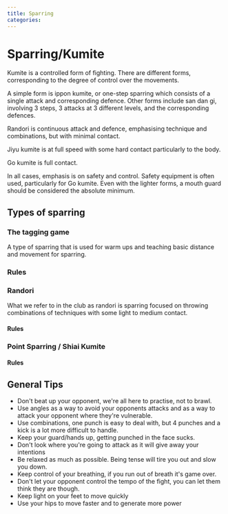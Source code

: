 ```yaml
---
title: Sparring
categories:
---
```


# Sparring/Kumite

Kumite is a controlled form of fighting. There are different forms, corresponding to the degree of control over the movements.

A simple form is ippon kumite, or one-step sparring which consists of a single attack and corresponding defence. Other forms include san dan gi, involving 3 steps, 3 attacks at 3 different levels, and the corresponding defences.

Randori is continuous attack and defence, emphasising technique and combinations, but with minimal contact.

Jiyu kumite is at full speed with some hard contact particularly to the body.

Go kumite is full contact.

In all cases, emphasis is on safety and control. Safety equipment is often used, particularly for Go kumite. Even with the lighter forms, a mouth guard should be considered the absolute minimum.

## Types of sparring

### The tagging game

A type of sparring that is used for warm ups and teaching basic distance and movement for sparring.

### Rules

### Randori

What we refer to in the club as randori is sparring focused on throwing combinations of techniques with some light to medium contact.

#### Rules

### Point Sparring / Shiai Kumite

#### Rules

## General Tips

- Don't beat up your opponent, we're all here to practise, not to brawl.
- Use angles as a way to avoid your opponents attacks and as a way to attack your opponent where they're vulnerable.
- Use combinations, one punch is easy to deal with, but 4 punches and a kick is a lot more difficult to handle.
- Keep your guard/hands up, getting punched in the face sucks.
- Don't look where you're going to attack as it will give away your intentions
- Be relaxed as much as possible. Being tense will tire you out and slow you down.
- Keep control of your breathing, if you run out of breath it's game over.
- Don't let your opponent control the tempo of the fight, you can let them think they are though.
- Keep light on your feet to move quickly
- Use your hips to move faster and to generate more power
